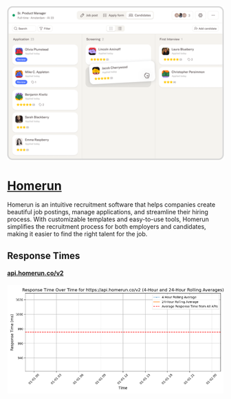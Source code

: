 [![Visit Homerun](imagePreview.png)](https://homerun.co)

# [Homerun](https://homerun.co)

Homerun is an intuitive recruitment software that helps companies create beautiful job postings, manage applications, and streamline their hiring process. With customizable templates and easy-to-use tools, Homerun simplifies the recruitment process for both employers and candidates, making it easier to find the right talent for the job.

## Response Times

#### [api.homerun.co/v2](https://api.homerun.co/v2)

![api.homerun.co/v2](response-time-charts/6170692e686f6d6572756e2e636f2f7632.png)
